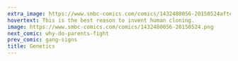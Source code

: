 ```yaml
---
extra_image: https://www.smbc-comics.com/comics/1432480056-20150524after.png
hovertext: This is the best reason to invent human cloning.
image: https://www.smbc-comics.com/comics/1432480056-20150524.png
next_comic: why-do-parents-fight
prev_comic: gang-signs
title: Genetics
---
```


